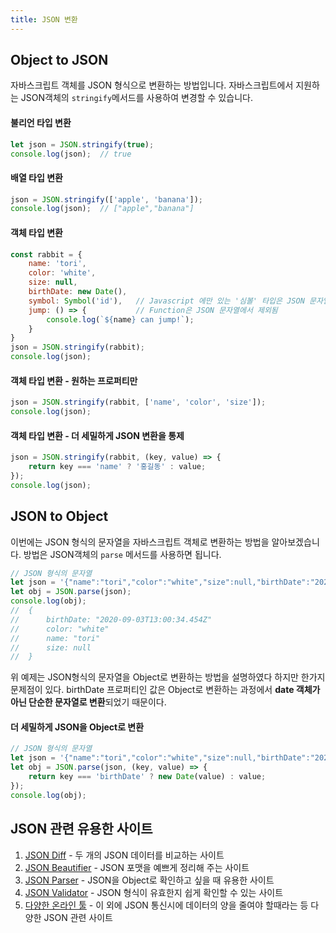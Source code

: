```yaml
---
title: JSON 변환
---
```


## Object to JSON 
자바스크립트 객체를 JSON 형식으로 변환하는 방법입니다. 자바스크립트에서 지원하는 JSON객체의 `stringify`메서드를 사용하여 변경할 수 있습니다.

#### 불리언 타입 변환
```javascript
let json = JSON.stringify(true);
console.log(json);  // true
```
#### 배열 타입 변환
```javascript
json = JSON.stringify(['apple', 'banana']);
console.log(json);  // ["apple","banana"]
```

#### 객체 타입 변환
```javascript
const rabbit = {
    name: 'tori',
    color: 'white',
    size: null,
    birthDate: new Date(),
    symbol: Symbol('id'),   // Javascript 에만 있는 '심볼' 타입은 JSON 문자열에서 제외됨
    jump: () => {           // Function은 JSON 문자열에서 제외됨
        console.log(`${name} can jump!`);
    }
}
json = JSON.stringify(rabbit);
console.log(json);
```
#### 객체 타입 변환 - 원하는 프로퍼티만
```javascript
json = JSON.stringify(rabbit, ['name', 'color', 'size']);
console.log(json);
```
#### 객체 타입 변환 - 더 세밀하게 JSON 변환을 통제
```javascript
json = JSON.stringify(rabbit, (key, value) => {
    return key === 'name' ? '홍길동' : value;
});
console.log(json);
```


## JSON to Object
이번에는 JSON 형식의 문자열을 자바스크립트 객체로 변환하는 방법을 알아보겠습니다. 방법은 JSON객체의 `parse` 메서드를 사용하면 됩니다.

```javascript
// JSON 형식의 문자열
let json = '{"name":"tori","color":"white","size":null,"birthDate":"2020-09-03T13:00:34.454Z"}';    
let obj = JSON.parse(json);
console.log(obj);
//  {
//      birthDate: "2020-09-03T13:00:34.454Z"
//      color: "white"
//      name: "tori"
//      size: null
//  }
```
위 예제는 JSON형식의 문자열을 Object로 변환하는 방법을 설명하였다 하지만 한가지 문제점이 있다. birthDate 프로퍼티인 값은 Object로 변환하는 과정에서 **date 객체가 아닌 단순한 문자열로 변환**되었기 때문이다.
#### 더 세밀하게 JSON을 Object로 변환
```javascript
// JSON 형식의 문자열
let json = '{"name":"tori","color":"white","size":null,"birthDate":"2020-09-03T13:00:34.454Z"}';
let obj = JSON.parse(json, (key, value) => {
    return key === 'birthDate' ? new Date(value) : value;
});
console.log(obj);
```

## JSON 관련 유용한 사이트
1. [JSON Diff](http://www.jsondiff.com) - 두 개의 JSON 데이터를 비교하는 사이트
2. [JSON Beautifier](https://jsonbeautifier.org/) - JSON 포맷을 예쁘게 정리해 주는 사이트
3. [JSON Parser](http://json.parser.online.fr/) - JSON을 Object로 확인하고 싶을 때 유용한 사이트
4. [JSON Validator](https://tools.learningcontainer.com/json-validator/) - JSON 형식이 유효한지 쉽게 확인할 수 있는 사이트
5. [다양한 온라인 툴](https://tools.learningcontainer.com/) - 이 외에 JSON 통신시에 데이터의 양을 줄여야 할때라는 등 다양한 JSON 관련 사이트
